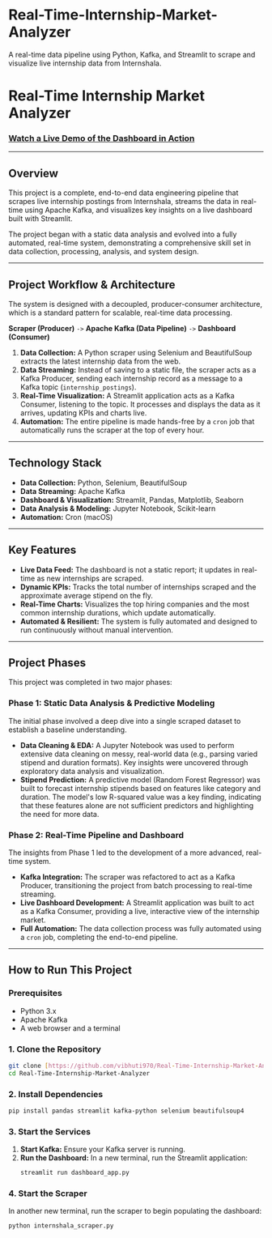 # Real-Time-Internship-Market-Analyzer
A real-time data pipeline using Python, Kafka, and Streamlit to scrape and visualize live internship data from Internshala.
# Real-Time Internship Market Analyzer

### [Watch a Live Demo of the Dashboard in Action](https://drive.google.com/file/d/1XJ0-cIIh_hg_XsyPsktV7ouHUtkGIJrp/view?usp=sharing)

---

## Overview

This project is a complete, end-to-end data engineering pipeline that scrapes live internship postings from Internshala, streams the data in real-time using Apache Kafka, and visualizes key insights on a live dashboard built with Streamlit.

The project began with a static data analysis and evolved into a fully automated, real-time system, demonstrating a comprehensive skill set in data collection, processing, analysis, and system design.

---

## Project Workflow & Architecture

The system is designed with a decoupled, producer-consumer architecture, which is a standard pattern for scalable, real-time data processing.

**Scraper (Producer)** `->` **Apache Kafka (Data Pipeline)** `->` **Dashboard (Consumer)**

1.  **Data Collection:** A Python scraper using Selenium and BeautifulSoup extracts the latest internship data from the web.
2.  **Data Streaming:** Instead of saving to a static file, the scraper acts as a Kafka Producer, sending each internship record as a message to a Kafka topic (`internship_postings`).
3.  **Real-Time Visualization:** A Streamlit application acts as a Kafka Consumer, listening to the topic. It processes and displays the data as it arrives, updating KPIs and charts live.
4.  **Automation:** The entire pipeline is made hands-free by a `cron` job that automatically runs the scraper at the top of every hour.

---

## Technology Stack

* **Data Collection:** Python, Selenium, BeautifulSoup
* **Data Streaming:** Apache Kafka
* **Dashboard & Visualization:** Streamlit, Pandas, Matplotlib, Seaborn
* **Data Analysis & Modeling:** Jupyter Notebook, Scikit-learn
* **Automation:** Cron (macOS)

---

## Key Features

* **Live Data Feed:** The dashboard is not a static report; it updates in real-time as new internships are scraped.
* **Dynamic KPIs:** Tracks the total number of internships scraped and the approximate average stipend on the fly.
* **Real-Time Charts:** Visualizes the top hiring companies and the most common internship durations, which update automatically.
* **Automated & Resilient:** The system is fully automated and designed to run continuously without manual intervention.

---

## Project Phases

This project was completed in two major phases:

### Phase 1: Static Data Analysis & Predictive Modeling

The initial phase involved a deep dive into a single scraped dataset to establish a baseline understanding.

* **Data Cleaning & EDA:** A Jupyter Notebook was used to perform extensive data cleaning on messy, real-world data (e.g., parsing varied stipend and duration formats). Key insights were uncovered through exploratory data analysis and visualization.
* **Stipend Prediction:** A predictive model (Random Forest Regressor) was built to forecast internship stipends based on features like category and duration. The model's low R-squared value was a key finding, indicating that these features alone are not sufficient predictors and highlighting the need for more data.

### Phase 2: Real-Time Pipeline and Dashboard

The insights from Phase 1 led to the development of a more advanced, real-time system.

* **Kafka Integration:** The scraper was refactored to act as a Kafka Producer, transitioning the project from batch processing to real-time streaming.
* **Live Dashboard Development:** A Streamlit application was built to act as a Kafka Consumer, providing a live, interactive view of the internship market.
* **Full Automation:** The data collection process was fully automated using a `cron` job, completing the end-to-end pipeline.

---

## How to Run This Project

### Prerequisites

* Python 3.x
* Apache Kafka
* A web browser and a terminal

### 1. Clone the Repository

```bash
git clone [https://github.com/vibhuti970/Real-Time-Internship-Market-Analyzer.git](https://github.com/vibhuti970/Real-Time-Internship-Market-Analyzer.git)
cd Real-Time-Internship-Market-Analyzer
```

### 2. Install Dependencies

```bash
pip install pandas streamlit kafka-python selenium beautifulsoup4
```

### 3. Start the Services

1.  **Start Kafka:** Ensure your Kafka server is running.
2.  **Run the Dashboard:** In a new terminal, run the Streamlit application:
    ```bash
    streamlit run dashboard_app.py
    ```

### 4. Start the Scraper

In another new terminal, run the scraper to begin populating the dashboard:

```bash
python internshala_scraper.py
